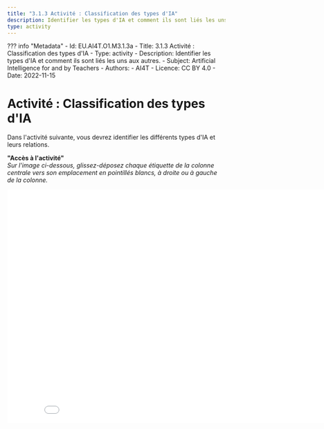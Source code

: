 ```yaml
---
title: "3.1.3 Activité : Classification des types d'IA"
description: Identifier les types d'IA et comment ils sont liés les uns aux autres.
type: activity
---
```

??? info "Metadata"
    - Id: EU.AI4T.O1.M3.1.3a
    - Title: 3.1.3 Activité : Classification des types d'IA
    - Type: activity
    - Description: Identifier les types d'IA et comment ils sont liés les uns aux autres.
    - Subject: Artificial Intelligence for and by Teachers
    - Authors:
        - AI4T
    - Licence: CC BY 4.0
    - Date: 2022-11-15


# Activité : Classification des types d'IA  

Dans l'activité suivante, vous devrez identifier les différents types d'IA et leurs relations.

**"Accès à l'activité"**  
*Sur l'image ci-dessous, glissez-déposez chaque étiquette de la colonne centrale vers son emplacement en pointillés blancs, à droite ou à gauche de la colonne.*

<center><iframe width="860" height="540" src="3-1-3a-activity-what-type-of-ai/3-1-3a-AI-types-relations-FR.html" frameborder="0" allowfullscreen></iframe></center>
